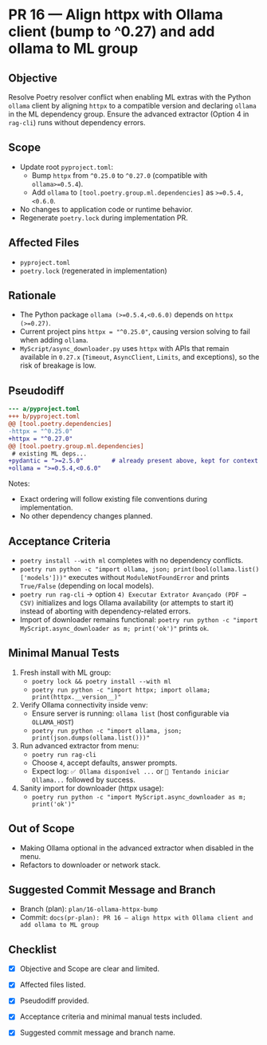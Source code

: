 # PR 16 — Align httpx with Ollama client (bump to ^0.27) and add ollama to ML group

## Objective
Resolve Poetry resolver conflict when enabling ML extras with the Python `ollama` client by aligning `httpx` to a compatible version and declaring `ollama` in the ML dependency group. Ensure the advanced extractor (Option 4 in `rag-cli`) runs without dependency errors.

## Scope
- Update root `pyproject.toml`:
  - Bump `httpx` from `^0.25.0` to `^0.27.0` (compatible with `ollama>=0.5.4`).
  - Add `ollama` to `[tool.poetry.group.ml.dependencies]` as `>=0.5.4,<0.6.0`.
- No changes to application code or runtime behavior.
- Regenerate `poetry.lock` during implementation PR.

## Affected Files
- `pyproject.toml`
- `poetry.lock` (regenerated in implementation)

## Rationale
- The Python package `ollama (>=0.5.4,<0.6.0)` depends on `httpx (>=0.27)`.
- Current project pins `httpx = "^0.25.0"`, causing version solving to fail when adding `ollama`.
- `MyScript/async_downloader.py` uses `httpx` with APIs that remain available in `0.27.x` (`Timeout`, `AsyncClient`, `Limits`, and exceptions), so the risk of breakage is low.

## Pseudodiff
```diff
--- a/pyproject.toml
+++ b/pyproject.toml
@@ [tool.poetry.dependencies]
-httpx = "^0.25.0"
+httpx = "^0.27.0"
@@ [tool.poetry.group.ml.dependencies]
 # existing ML deps...
+pydantic = ">=2.5.0"        # already present above, kept for context
+ollama = ">=0.5.4,<0.6.0"
```

Notes:
- Exact ordering will follow existing file conventions during implementation.
- No other dependency changes planned.

## Acceptance Criteria
- `poetry install --with ml` completes with no dependency conflicts.
- `poetry run python -c "import ollama, json; print(bool(ollama.list()['models']))"` executes without `ModuleNotFoundError` and prints `True/False` (depending on local models).
- `poetry run rag-cli` → option `4) Executar Extrator Avançado (PDF → CSV)` initializes and logs Ollama availability (or attempts to start it) instead of aborting with dependency-related errors.
- Import of downloader remains functional: `poetry run python -c "import MyScript.async_downloader as m; print('ok')"` prints `ok`.

## Minimal Manual Tests
1) Fresh install with ML group:
   - `poetry lock && poetry install --with ml`
   - `poetry run python -c "import httpx; import ollama; print(httpx.__version__)"`
2) Verify Ollama connectivity inside venv:
   - Ensure server is running: `ollama list` (host configurable via `OLLAMA_HOST`)
   - `poetry run python -c "import ollama, json; print(json.dumps(ollama.list()))"`
3) Run advanced extractor from menu:
   - `poetry run rag-cli`
   - Choose `4`, accept defaults, answer prompts.
   - Expect log: `✅ Ollama disponível ...` or `🔄 Tentando iniciar Ollama...` followed by success.
4) Sanity import for downloader (httpx usage):
   - `poetry run python -c "import MyScript.async_downloader as m; print('ok')"`

## Out of Scope
- Making Ollama optional in the advanced extractor when disabled in the menu.
- Refactors to downloader or network stack.

## Suggested Commit Message and Branch
- Branch (plan): `plan/16-ollama-httpx-bump`
- Commit: `docs(pr-plan): PR 16 — align httpx with Ollama client and add ollama to ML group`

## Checklist
- [x] Objective and Scope are clear and limited.
- [x] Affected files listed.
- [x] Pseudodiff provided.
- [x] Acceptance criteria and minimal manual tests included.
- [x] Suggested commit message and branch name.

